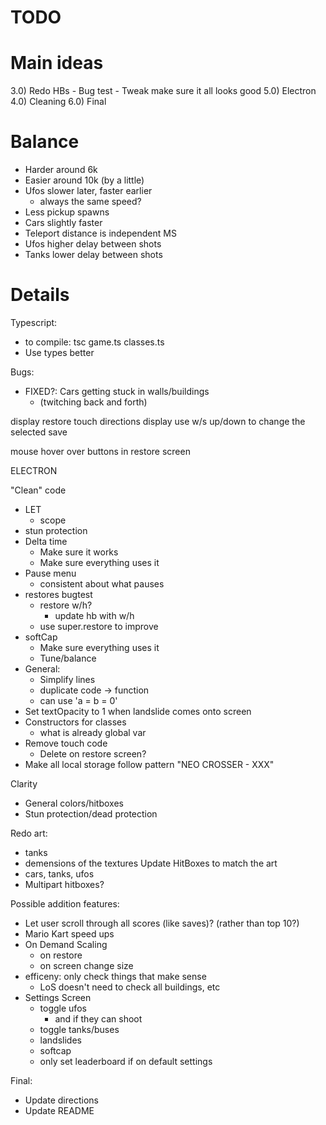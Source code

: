 # TODO

# Main ideas
3.0) Redo HBs
    - Bug test
    - Tweak make sure it all looks good
5.0) Electron
4.0) Cleaning
6.0) Final

# Balance
- Harder around 6k
- Easier around 10k (by a little)
- Ufos slower later, faster earlier
    - always the same speed?
- Less pickup spawns
- Cars slightly faster
- Teleport distance is independent MS
- Ufos higher delay between shots
- Tanks lower delay between shots


# Details
Typescript:
- to compile: tsc game.ts classes.ts
- Use types better

Bugs:
- FIXED?: Cars getting stuck in walls/buildings
    - (twitching back and forth)

display restore touch directions
display use w/s up/down to change the selected save

mouse hover over buttons in restore screen

ELECTRON

"Clean" code
- LET
    - scope
- stun protection
- Delta time
    - Make sure it works
    - Make sure everything uses it
- Pause menu
    - consistent about what pauses
- restores bugtest
    - restore w/h?
        - update hb with w/h
    - use super.restore to improve
- softCap
    - Make sure everything uses it
    - Tune/balance
- General:
    - Simplify lines
    - duplicate code -> function
    - can use 'a = b = 0'
- Set textOpacity to 1 when landslide comes onto screen
- Constructors for classes
    - what is already global var
- Remove touch code
    - Delete on restore screen?
- Make all local storage follow pattern "NEO CROSSER - XXX"

Clarity
- General colors/hitboxes
- Stun protection/dead protection

Redo art:
- tanks
- demensions of the textures
Update HitBoxes to match the art
- cars, tanks, ufos
- Multipart hitboxes?

Possible addition features:
- Let user scroll through all scores (like saves)? (rather than top 10?)
- Mario Kart speed ups
- On Demand Scaling
    - on restore
    - on screen change size
- efficeny: only check things that make sense
    - LoS doesn't need to check all buildings, etc
- Settings Screen
    - toggle ufos
        - and if they can shoot
    - toggle tanks/buses
    - landslides
    - softcap
    - only set leaderboard if on default settings

Final:
- Update directions
- Update README
